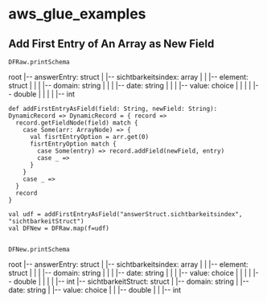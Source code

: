 # aws_glue_examples

## Add First Entry of An Array as New Field
```
DFRaw.printSchema
```
root
|-- answerEntry: struct
|    |-- sichtbarkeitsindex: array
|    |    |-- element: struct
|    |    |    |-- domain: string
|    |    |    |-- date: string
|    |    |    |-- value: choice
|    |    |    |    |-- double
|    |    |    |    |-- int

```
def addFirstEntryAsField(field: String, newField: String): DynamicRecord => DynamicRecord = { record =>
  record.getFieldNode(field) match {
    case Some(arr: ArrayNode) => {
      val fisrtEntryOption = arr.get(0)
      fisrtEntryOption match {
        case Some(entry) => record.addField(newField, entry)
        case _ =>
      }
    }
    case _ =>
  }
  record
}

val udf = addFirstEntryAsField("answerStruct.sichtbarkeitsindex", "sichtbarkeitStruct")
val DFNew = DFRaw.map(f=udf)


DFNew.printSchema
```
root
|-- answerEntry: struct
|    |-- sichtbarkeitsindex: array
|    |    |-- element: struct
|    |    |    |-- domain: string
|    |    |    |-- date: string
|    |    |    |-- value: choice
|    |    |    |    |-- double
|    |    |    |    |-- int
|-- sichtbarkeitStruct: struct
|    |-- domain: string
|    |-- date: string
|    |-- value: choice
|    |    |-- double
|    |    |-- int
